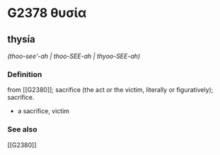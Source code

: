 # G2378 θυσία

## thysía

_(thoo-see'-ah | thoo-SEE-ah | thyoo-SEE-ah)_

### Definition

from [[G2380]]; sacrifice (the act or the victim, literally or figuratively); sacrifice.

- a sacrifice, victim

### See also

[[G2380]]

